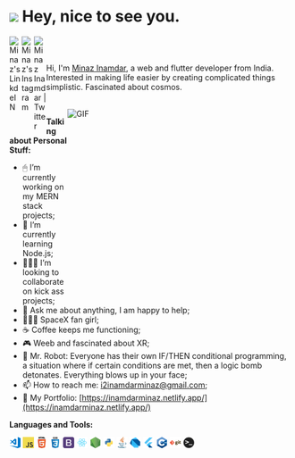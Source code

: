 <h1><img src="https://emojis.slackmojis.com/emojis/images/1579216111/7550/pikachu_wave.gif?1579216111" width="30"/> Hey, nice to see you.</h1>

<a href="https://www.linkedin.com/in/inamdarminaz/">
  <img align="left" alt="Minaz's LinkdeIN" width="22px" src="https://cdn.jsdelivr.net/npm/simple-icons@v3/icons/linkedin.svg" />
</a>
<a href="https://www.instagram.com/inamdarmin/">
  <img align="left" alt="Minaz's Instagram" width="22px" src="https://cdn.jsdelivr.net/npm/simple-icons@v3/icons/instagram.svg" />
</a>
<a href="https://twitter.com/inamdarminaz">
  <img align="left" alt="Minaz Inamdar | Twitter" width="22px" src="https://cdn.jsdelivr.net/npm/simple-icons@v3/icons/twitter.svg" />
</a>

<br />
<br />

Hi, I'm [Minaz Inamdar](https://inamdarminaz.netlify.app/), a web and flutter developer from India. Interested in making life easier by creating complicated things simplistic. Fascinated about cosmos.

<br/>

<!-- https://media.giphy.com/media/SWoSkN6DxTszqIKEqv/giphy.gif -->
<img align="right" height="350" width="400" alt="GIF" src="https://media.giphy.com/media/WUlplcMpOCEmTGBtBW/giphy.gif" />

**Talking about Personal Stuff:**

- 🖱 I’m currently working on my MERN stack projects;
- 🌱 I’m currently learning Node.js;
- 👩🏻‍💻 I’m looking to collaborate on kick ass projects;
- 💬 Ask me about anything, I am happy to help;
- 👩🏻‍🚀 SpaceX fan girl;
- ☕️ Coffee keeps me functioning;
- 🎮 Weeb and fascinated about XR;
- 🤖 Mr. Robot: Everyone has their own IF/THEN conditional programming, a situation where if certain conditions are met, then a logic bomb detonates. Everything blows up in your face;
- 📫 How to reach me: [i2inamdarminaz@gmail.com](mailto:i2inamdarminaz@gmail.com);
- 🔗 My Portfolio: [https://inamdarminaz.netlify.app/](https://inamdarminaz.netlify.app/)

**Languages and Tools:**

<code><img height="20" src="https://raw.githubusercontent.com/github/explore/80688e429a7d4ef2fca1e82350fe8e3517d3494d/topics/visual-studio-code/visual-studio-code.png"></code>
<code><img height="20" src="https://raw.githubusercontent.com/github/explore/80688e429a7d4ef2fca1e82350fe8e3517d3494d/topics/javascript/javascript.png"></code>
<code><img height="20" src="https://raw.githubusercontent.com/github/explore/80688e429a7d4ef2fca1e82350fe8e3517d3494d/topics/html/html.png"></code>
<code><img height="20" src="https://raw.githubusercontent.com/github/explore/80688e429a7d4ef2fca1e82350fe8e3517d3494d/topics/css/css.png"></code>
<code><img height="20" src="https://raw.githubusercontent.com/github/explore/80688e429a7d4ef2fca1e82350fe8e3517d3494d/topics/bootstrap/bootstrap.png"></code>
<code><img height="20" src="https://raw.githubusercontent.com/github/explore/80688e429a7d4ef2fca1e82350fe8e3517d3494d/topics/react/react.png"></code>
<code><img height="20" src="https://raw.githubusercontent.com/github/explore/80688e429a7d4ef2fca1e82350fe8e3517d3494d/topics/nodejs/nodejs.png"></code>
<code><img height="20" src="https://raw.githubusercontent.com/github/explore/80688e429a7d4ef2fca1e82350fe8e3517d3494d/topics/python/python.png"></code>
<code><img height="20" src="https://raw.githubusercontent.com/github/explore/80688e429a7d4ef2fca1e82350fe8e3517d3494d/topics/java/java.png"></code>
<code><img height="20" src="https://raw.githubusercontent.com/github/explore/80688e429a7d4ef2fca1e82350fe8e3517d3494d/topics/dart/dart.png"></code>
<code><img height="20" src="https://raw.githubusercontent.com/github/explore/80688e429a7d4ef2fca1e82350fe8e3517d3494d/topics/flutter/flutter.png"></code>
<code><img height="20" src="https://raw.githubusercontent.com/github/explore/80688e429a7d4ef2fca1e82350fe8e3517d3494d/topics/cpp/cpp.png"></code>
<code><img height="20" src="https://raw.githubusercontent.com/github/explore/80688e429a7d4ef2fca1e82350fe8e3517d3494d/topics/git/git.png"></code>
<code><img height="20" src="https://raw.githubusercontent.com/github/explore/80688e429a7d4ef2fca1e82350fe8e3517d3494d/topics/terminal/terminal.png"></code>



</div>
